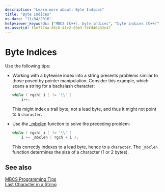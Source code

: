 ```yaml
---
description: "Learn more about: Byte Indices"
title: "Byte Indices"
ms.date: "11/04/2016"
helpviewer_keywords: ["MBCS [C++], byte indices", "byte indices [C++]"]
ms.assetid: f6e7774a-86c6-41c2-89e3-74fd46432e47
---
```

# Byte Indices

Use the following tips:

- Working with a bytewise index into a string presents problems similar to those posed by pointer manipulation. Consider this example, which scans a string for a backslash character:

    ```cpp
    while ( rgch[ i ] != '\\' )
        i++;
    ```

   This might index a trail byte, not a lead byte, and thus it might not point to a `character`.

- Use the [_mbclen](../c-runtime-library/reference/mbclen-mblen-mblen-l.md) function to solve the preceding problem:

    ```cpp
    while ( rgch[ i ] != '\\' )
        i += _mbclen ( rgch + i );
    ```

   This correctly indexes to a lead byte, hence to a `character`. The `_mbclen` function determines the size of a character (1 or 2 bytes).

## See also

[MBCS Programming Tips](../text/mbcs-programming-tips.md)<br/>
[Last Character in a String](../text/last-character-in-a-string.md)
